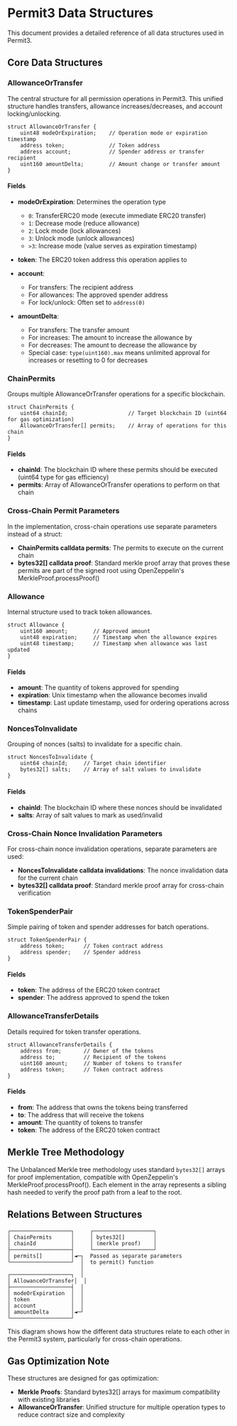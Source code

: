 <a id="data-structures-top"></a>
# Permit3 Data Structures 


This document provides a detailed reference of all data structures used in Permit3.


<a id="core-data-structures"></a>
## Core Data Structures

### AllowanceOrTransfer

The central structure for all permission operations in Permit3. This unified structure handles transfers, allowance increases/decreases, and account locking/unlocking.

```solidity
struct AllowanceOrTransfer {
    uint48 modeOrExpiration;    // Operation mode or expiration timestamp
    address token;              // Token address
    address account;            // Spender address or transfer recipient
    uint160 amountDelta;        // Amount change or transfer amount
}
```

#### Fields

- **modeOrExpiration**: Determines the operation type
  - `0`: TransferERC20 mode (execute immediate ERC20 transfer)
  - `1`: Decrease mode (reduce allowance)
  - `2`: Lock mode (lock allowances)
  - `3`: Unlock mode (unlock allowances)
  - `>3`: Increase mode (value serves as expiration timestamp)

- **token**: The ERC20 token address this operation applies to

- **account**: 
  - For transfers: The recipient address
  - For allowances: The approved spender address
  - For lock/unlock: Often set to `address(0)`

- **amountDelta**:
  - For transfers: The transfer amount
  - For increases: The amount to increase the allowance by
  - For decreases: The amount to decrease the allowance by
  - Special case: `type(uint160).max` means unlimited approval for increases or resetting to 0 for decreases

### ChainPermits

Groups multiple AllowanceOrTransfer operations for a specific blockchain.

```solidity
struct ChainPermits {
    uint64 chainId;                   // Target blockchain ID (uint64 for gas optimization)
    AllowanceOrTransfer[] permits;    // Array of operations for this chain
}
```

#### Fields

- **chainId**: The blockchain ID where these permits should be executed (uint64 type for gas efficiency)
- **permits**: Array of AllowanceOrTransfer operations to perform on that chain

### Cross-Chain Permit Parameters

In the implementation, cross-chain operations use separate parameters instead of a struct:

- **ChainPermits calldata permits**: The permits to execute on the current chain
- **bytes32[] calldata proof**: Standard merkle proof array that proves these permits are part of the signed root using OpenZeppelin's MerkleProof.processProof()

### Allowance

Internal structure used to track token allowances.

```solidity
struct Allowance {
    uint160 amount;        // Approved amount
    uint48 expiration;     // Timestamp when the allowance expires
    uint48 timestamp;      // Timestamp when allowance was last updated
}
```

#### Fields

- **amount**: The quantity of tokens approved for spending
- **expiration**: Unix timestamp when the allowance becomes invalid
- **timestamp**: Last update timestamp, used for ordering operations across chains

### NoncesToInvalidate

Grouping of nonces (salts) to invalidate for a specific chain.

```solidity
struct NoncesToInvalidate {
    uint64 chainId;     // Target chain identifier
    bytes32[] salts;    // Array of salt values to invalidate
}
```

#### Fields

- **chainId**: The blockchain ID where these nonces should be invalidated
- **salts**: Array of salt values to mark as used/invalid

### Cross-Chain Nonce Invalidation Parameters

For cross-chain nonce invalidation operations, separate parameters are used:

- **NoncesToInvalidate calldata invalidations**: The nonce invalidation data for the current chain
- **bytes32[] calldata proof**: Standard merkle proof array for cross-chain verification

### TokenSpenderPair

Simple pairing of token and spender addresses for batch operations.

```solidity
struct TokenSpenderPair {
    address token;      // Token contract address
    address spender;    // Spender address
}
```

#### Fields

- **token**: The address of the ERC20 token contract
- **spender**: The address approved to spend the token

### AllowanceTransferDetails

Details required for token transfer operations.

```solidity
struct AllowanceTransferDetails {
    address from;       // Owner of the tokens
    address to;         // Recipient of the tokens
    uint160 amount;     // Number of tokens to transfer
    address token;      // Token contract address
}
```

#### Fields

- **from**: The address that owns the tokens being transferred
- **to**: The address that will receive the tokens
- **amount**: The quantity of tokens to transfer
- **token**: The address of the ERC20 token contract

<a id="merkle-tree-methodology"></a>
## Merkle Tree Methodology

The Unbalanced Merkle tree methodology uses standard `bytes32[]` arrays for proof implementation, compatible with OpenZeppelin's MerkleProof.processProof(). Each element in the array represents a sibling hash needed to verify the proof path from a leaf to the root.

<a id="relations-between-structures"></a>
## Relations Between Structures

```
┌───────────────────┐     ┌───────────────────┐
│ ChainPermits      │     │ bytes32[]         │
│ chainId           │     │ (merkle proof)    │
├───────────────────┤     └───────────────────┘
│ permits[]         │◄─┐  Passed as separate parameters
└───────────────────┘  │  to permit() function
                       │
┌───────────────────┐  │
│ AllowanceOrTransfer│  │
├───────────────────┤  │
│ modeOrExpiration  │  │
│ token             │  │
│ account           │  │
│ amountDelta       │◄─┘
└───────────────────┘
```

This diagram shows how the different data structures relate to each other in the Permit3 system, particularly for cross-chain operations.

<a id="gas-optimization-note"></a>
## Gas Optimization Note

These structures are designed for gas optimization:

- **Merkle Proofs**: Standard bytes32[] arrays for maximum compatibility with existing libraries
- **AllowanceOrTransfer**: Unified structure for multiple operation types to reduce contract size and complexity